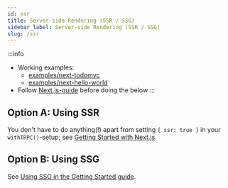 ```yaml
---
id: ssr
title: Server-side Rendering (SSR / SSG)
sidebar_label: Server-side Rendering (SSR / SSG)
slug: /ssr
---
```



:::info
- Working examples:
  - [examples/next-todomvc](https://github.com/trpc/trpc/tree/main/examples/next-todomvc)
  - [examples/next-hello-world](https://github.com/trpc/trpc/tree/main/examples/next-hello-world)
- Follow [Next.js-guide](nextjs) before doing the below
:::


## Option A: Using SSR

You don't have to do anything(!) apart from setting `{ ssr: true }` in your `withTRPC()`-setup; see [Getting Started with Next.js](/docs/nextjs#option-a-using-server-side-rendering).


## Option B: Using SSG


See [Using SSG in the Getting Started guide](/docs/nextjs#option-b-using-ssg).